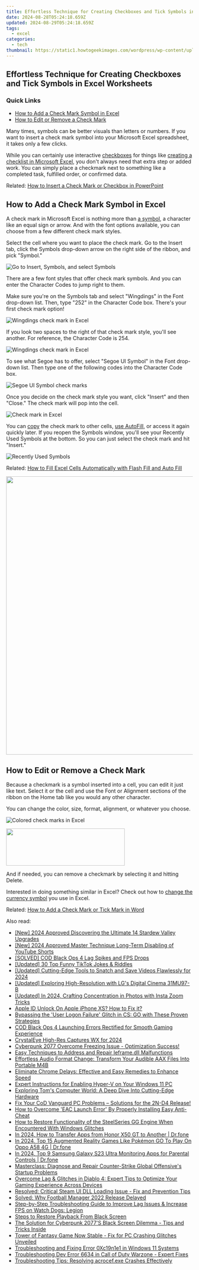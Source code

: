 ```yaml
---
title: Effortless Technique for Creating Checkboxes and Tick Symbols in Excel Worksheets
date: 2024-08-28T05:24:18.659Z
updated: 2024-08-29T05:24:18.659Z
tags:
  - excel
categories:
  - tech
thumbnail: https://static1.howtogeekimages.com/wordpress/wp-content/uploads/2021/09/microsoft_excel_hero_1200x675.jpg
---
```


## Effortless Technique for Creating Checkboxes and Tick Symbols in Excel Worksheets

### Quick Links

* [How to Add a Check Mark Symbol in Excel](https://instagram-video-recordings.techidaily.com/new-2024-approved-mastery-of-instagram-videography-blueprint-for-robust-marketing-plans/)
* [How to Edit or Remove a Check Mark](https://facebook-record-videos.techidaily.com/new-2024-approved-discover-the-7-most-wanted-apps-to-boost-your-youtube-live-quality/)

 Many times, symbols can be better visuals than letters or numbers. If you want to insert a check mark symbol into your Microsoft Excel spreadsheet, it takes only a few clicks.

 While you can certainly use interactive [checkboxes](https://techidaily.com/is-your-oppo-a58-4g-working-too-slow-heres-how-you-can-hard-reset-it-drfone-by-drfone-reset-android-reset-android/) for things like [creating a checklist in Microsoft Excel](https://android-location-track.techidaily.com/3-solutions-to-find-your-poco-f5-5g-current-location-of-a-mobile-number-drfone-by-drfone-virtual-android/), you don't always need that extra step or added work. You can simply place a checkmark next to something like a completed task, fulfilled order, or confirmed data.

Related: [How to Insert a Check Mark or Checkbox in PowerPoint](https://techidaily.com/three-solutions-to-hard-reset-samsung-galaxy-m34-drfone-by-drfone-reset-android-reset-android/) 

##  How to Add a Check Mark Symbol in Excel

 A check mark in Microsoft Excel is nothing more than [a symbol](https://article-files.techidaily.com/10plus-preferred-no-pay-webm-player-options-for-2024/), a character like an equal sign or arrow. And with the font options available, you can choose from a few different check mark styles.

 Select the cell where you want to place the check mark. Go to the Insert tab, click the Symbols drop-down arrow on the right side of the ribbon, and pick "Symbol."

![Go to Insert, Symbols, and select Symbols](https://static1.howtogeekimages.com/wordpress/wp-content/uploads/2021/10/InsertSymbols-ExcelCheckMark.png) 

 There are a few font styles that offer check mark symbols. And you can enter the Character Codes to jump right to them.

 Make sure you're on the Symbols tab and select "Wingdings" in the Font drop-down list. Then, type "252" in the Character Code box. There's your first check mark option!

![Wingdings check mark in Excel](https://static1.howtogeekimages.com/wordpress/wp-content/uploads/2021/10/Wingdings252-ExcelCheckMark.png) 

 If you look two spaces to the right of that check mark style, you'll see another. For reference, the Character Code is 254.

![Wingdings check mark in Excel](https://static1.howtogeekimages.com/wordpress/wp-content/uploads/2021/10/Wingdings254-ExcelCheckMark.png) 

 To see what Segoe has to offer, select "Segoe UI Symbol" in the Font drop-down list. Then type one of the following codes into the Character Code box.

![Segoe UI Symbol check marks](https://static1.howtogeekimages.com/wordpress/wp-content/uploads/2021/10/SegoeCheckMarkCodes-ExcelCheckMark.png) 

 Once you decide on the check mark style you want, click "Insert" and then "Close." The check mark will pop into the cell.

![Check mark in Excel](https://static1.howtogeekimages.com/wordpress/wp-content/uploads/2021/10/Inserted-ExcelCheckMark.png) 

 You can [copy](https://android-location.techidaily.com/9-best-free-android-monitoring-apps-to-monitor-phone-remotely-for-your-vivo-y100a-drfone-by-drfone-virtual/) the check mark to other cells, [use AutoFill](https://location-social.techidaily.com/how-to-change-location-on-facebook-dating-for-your-honor-magic-6-drfone-by-drfone-virtual-android/), or access it again quickly later. If you reopen the Symbols window, you'll see your Recently Used Symbols at the bottom. So you can just select the check mark and hit "Insert."

![Recently Used Symbols](https://static1.howtogeekimages.com/wordpress/wp-content/uploads/2021/10/RecentlyUsedSymbols-ExcelCheckMark.png) 

Related: [How to Fill Excel Cells Automatically with Flash Fill and Auto Fill](https://location-social.techidaily.com/how-to-change-location-on-facebook-dating-for-your-honor-magic-6-drfone-by-drfone-virtual-android/) 

<!-- affiliate ads begin -->
<a href="https://zebaoaffiliateprogram.pxf.io/c/5597632/1853659/21526" target="_top" id="1853659"><img src="//a.impactradius-go.com/display-ad/21526-1853659" border="0" alt="" width="1920" height="750"/></a><img height="0" width="0" src="https://imp.pxf.io/i/5597632/1853659/21526" style="position:absolute;visibility:hidden;" border="0" />
<!-- affiliate ads end -->
##  How to Edit or Remove a Check Mark

 Because a checkmark is a symbol inserted into a cell, you can edit it just like text. Select it or the cell and use the Font or Alignment sections of the ribbon on the Home tab like you would any other character.

 You can change the color, size, format, alignment, or whatever you choose.

![Colored check marks in Excel](https://static1.howtogeekimages.com/wordpress/wp-content/uploads/2021/10/CheckMarkColors-ExcelCheckMark.png) 

<!-- affiliate ads begin -->
<a href="https://proteahair.pxf.io/c/5597632/1983634/23621" target="_top" id="1983634"><img src="//a.impactradius-go.com/display-ad/23621-1983634" border="0" alt="" width="320" height="100"/></a><img height="0" width="0" src="https://imp.pxf.io/i/5597632/1983634/23621" style="position:absolute;visibility:hidden;" border="0" />
<!-- affiliate ads end -->
 And if needed, you can remove a checkmark by selecting it and hitting Delete.

 Interested in doing something similar in Excel? Check out how to [change the currency symbol](https://on-screen-recording.techidaily.com/updated-rapid-reel-sound-mixed-screenshotting/) you use in Excel.

Related: [How to Add a Check Mark or Tick Mark in Word](https://youtube-clips.techidaily.com/updated-effortless-playlist-pivot-the-top-5-spotify-to-youtube-tools/)

<ins class="adsbygoogle"
     style="display:block"
     data-ad-format="autorelaxed"
     data-ad-client="ca-pub-7571918770474297"
     data-ad-slot="1223367746"></ins>



<ins class="adsbygoogle"
     style="display:block"
     data-ad-client="ca-pub-7571918770474297"
     data-ad-slot="8358498916"
     data-ad-format="auto"
     data-full-width-responsive="true"></ins>

<span class="atpl-alsoreadstyle">Also read:</span>
<div><ul>
<li><a href="https://screen-recording.techidaily.com/new-2024-approved-discovering-the-ultimate-14-stardew-valley-upgrades/"><u>[New] 2024 Approved  Discovering the Ultimate 14  Stardew Valley Upgrades</u></a></li>
<li><a href="https://youtube-sure.techidaily.com/024-approved-master-technique-long-term-disabling-of-youtube-shorts/"><u>[New] 2024 Approved  Master Technique  Long-Term Disabling of YouTube Shorts</u></a></li>
<li><a href="https://win-able.techidaily.com/solved-cod-black-ops-4-lag-spikes-and-fps-drops/"><u>[SOLVED] COD Black Ops 4 Lag Spikes and FPS Drops</u></a></li>
<li><a href="https://tiktok-videos.techidaily.com/updated-30-top-funny-tiktok-jokes-and-riddles/"><u>[Updated] 30 Top Funny TikTok Jokes & Riddles</u></a></li>
<li><a href="https://facebook-video-footage.techidaily.com/updated-cutting-edge-tools-to-snatch-and-save-videos-flawlessly-for-2024/"><u>[Updated] Cutting-Edge Tools to Snatch and Save Videos Flawlessly for 2024</u></a></li>
<li><a href="https://some-knowledge.techidaily.com/updated-exploring-high-resolution-with-lgs-digital-cinema-31mu97-b/"><u>[Updated] Exploring High-Resolution with LG's Digital Cinema 31MU97-B</u></a></li>
<li><a href="https://instagram-video-recordings.techidaily.com/updated-in-2024-crafting-concentration-in-photos-with-insta-zoom-tricks/"><u>[Updated] In 2024, Crafting Concentration in Photos with Insta Zoom Tricks</u></a></li>
<li><a href="https://apple-account.techidaily.com/apple-id-unlock-on-apple-iphone-xs-how-to-fix-it-by-drfone-ios/"><u>Apple ID Unlock On Apple iPhone XS? How to Fix it?</u></a></li>
<li><a href="https://win-able.techidaily.com/bypassing-the-user-logon-failure-glitch-in-cs-go-with-these-proven-strategies/"><u>Bypassing the 'User Logon Failure' Glitch in CS: GO with These Proven Strategies</u></a></li>
<li><a href="https://win-able.techidaily.com/cod-black-ops-4-launching-errors-rectified-for-smooth-gaming-experience/"><u>COD Black Ops 4 Launching Errors Rectified for Smooth Gaming Experience</u></a></li>
<li><a href="https://screen-mirroring-recording.techidaily.com/crystaleye-high-res-captures-wx-for-2024/"><u>CrystalEye  High-Res Captures WX for 2024</u></a></li>
<li><a href="https://win-able.techidaily.com/cyberpunk-2077-overcome-freezing-issue-optimization-success/"><u>Cyberpunk 2077 Overcome Freezing Issue - Optimization Success!</u></a></li>
<li><a href="https://tech-renaissance.techidaily.com/easy-techniques-to-address-and-repair-ieframedll-malfunctions/"><u>Easy Techniques to Address and Repair Ieframe.dll Malfunctions</u></a></li>
<li><a href="https://discover-amazing.techidaily.com/effortless-audio-format-change-transform-your-audible-aax-files-into-portable-m4b/"><u>Effortless Audio Format Change: Transform Your Audible AAX Files Into Portable M4B</u></a></li>
<li><a href="https://win-able.techidaily.com/eliminate-chrome-delays-effective-and-easy-remedies-to-enhance-speed/"><u>Eliminate Chrome Delays: Effective and Easy Remedies to Enhance Speed</u></a></li>
<li><a href="https://win-able.techidaily.com/expert-instructions-for-enabling-hyper-v-on-your-windows-11-pc/"><u>Expert Instructions for Enabling Hyper-V on Your Windows 11 PC</u></a></li>
<li><a href="https://hardware-tips.techidaily.com/exploring-toms-computer-world-a-deep-dive-into-cutting-edge-hardware/"><u>Exploring Tom's Computer World: A Deep Dive Into Cutting-Edge Hardware</u></a></li>
<li><a href="https://win-able.techidaily.com/fix-your-cod-vanguard-pc-problems-solutions-for-the-2n-d4-release/"><u>Fix Your CoD Vanguard PC Problems – Solutions for the 2N-D4 Release!</u></a></li>
<li><a href="https://win-able.techidaily.com/how-to-overcome-eac-launch-error-by-properly-installing-easy-anti-cheat/"><u>How to Overcome 'EAC Launch Error' By Properly Installing Easy Anti-Cheat</u></a></li>
<li><a href="https://win-able.techidaily.com/how-to-restore-functionality-of-the-steelseries-gg-engine-when-encountered-with-windows-glitches/"><u>How to Restore Functionality of the SteelSeries GG Engine When Encountered With Windows Glitches</u></a></li>
<li><a href="https://android-transfer.techidaily.com/in-2024-how-to-transfer-apps-from-honor-x50-gt-to-another-drfone-by-drfone-transfer-from-android-transfer-from-android/"><u>In 2024, How to Transfer Apps from Honor X50 GT to Another | Dr.fone</u></a></li>
<li><a href="https://android-pokemon-go.techidaily.com/in-2024-top-15-augmented-reality-games-like-pokemon-go-to-play-on-oppo-a58-4g-drfone-by-drfone-virtual-android/"><u>In 2024, Top 15 Augmented Reality Games Like Pokémon GO To Play On Oppo A58 4G | Dr.fone</u></a></li>
<li><a href="https://android-location-track.techidaily.com/in-2024-top-9-samsung-galaxy-s23-ultra-monitoring-apps-for-parental-controls-drfone-by-drfone-virtual-android/"><u>In 2024, Top 9 Samsung Galaxy S23 Ultra Monitoring Apps for Parental Controls | Dr.fone</u></a></li>
<li><a href="https://win-able.techidaily.com/masterclass-diagnose-and-repair-counter-strike-global-offensives-startup-problems/"><u>Masterclass: Diagnose and Repair Counter-Strike Global Offensive's Startup Problems</u></a></li>
<li><a href="https://win-able.techidaily.com/overcome-lag-and-glitches-in-diablo-4-expert-tips-to-optimize-your-gaming-experience-across-devices/"><u>Overcome Lag & Glitches in Diablo 4: Expert Tips to Optimize Your Gaming Experience Across Devices</u></a></li>
<li><a href="https://win-able.techidaily.com/resolved-critical-steam-ui-dll-loading-issue-fix-and-prevention-tips/"><u>Resolved: Critical Steam UI DLL Loading Issue - Fix and Prevention Tips</u></a></li>
<li><a href="https://win-able.techidaily.com/solved-why-football-manager-2022-release-delayed/"><u>Solved: Why Football Manager 2022 Release Delayed</u></a></li>
<li><a href="https://win-able.techidaily.com/step-by-step-troubleshooting-guide-to-improve-lag-issues-and-increase-fps-on-watch-dogs-legion/"><u>Step-by-Step Troubleshooting Guide to Improve Lag Issues & Increase FPS on Watch Dogs: Legion</u></a></li>
<li><a href="https://windows11.techidaily.com/steps-to-restore-playback-from-black-screen/"><u>Steps to Restore Playback From Black Screen</u></a></li>
<li><a href="https://win-able.techidaily.com/the-solution-for-cyberpunk-2077s-black-screen-dilemma-tips-and-tricks-inside/"><u>The Solution for Cyberpunk 2077'S Black Screen Dilemma - Tips and Tricks Inside</u></a></li>
<li><a href="https://win-able.techidaily.com/tower-of-fantasy-game-now-stable-fix-for-pc-crashing-glitches-unveiled/"><u>Tower of Fantasy Game Now Stable - Fix for PC Crashing Glitches Unveiled</u></a></li>
<li><a href="https://win-able.techidaily.com/troubleshooting-and-fixing-error-0xc19n1e1-in-windows-11-systems/"><u>Troubleshooting and Fixing Error 0Xc19n1e1 in Windows 11 Systems</u></a></li>
<li><a href="https://win-able.techidaily.com/troubleshooting-dev-error-6634-in-call-of-duty-warzone-expert-fixes/"><u>Troubleshooting Dev Error 6634 in Call of Duty Warzone - Expert Fixes</u></a></li>
<li><a href="https://win-able.techidaily.com/troubleshooting-tips-resolving-acrocefexe-crashes-effectively/"><u>Troubleshooting Tips: Resolving acrocef.exe Crashes Effectively</u></a></li>
</ul></div>
